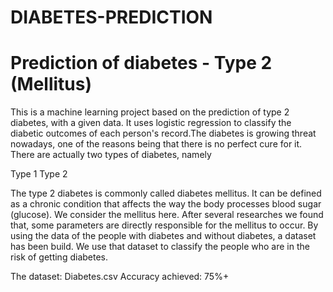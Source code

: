 # DIABETES-PREDICTION

# Prediction of diabetes - Type 2 (Mellitus)
This is a machine learning project based on the prediction of type 2 diabetes, with a given data. It uses logistic regression to classify the diabetic outcomes of each person's record.The diabetes is growing threat nowadays, one of the reasons being that there is no perfect cure for it. There are actually two types of diabetes, namely

Type 1
Type 2

The type 2 diabetes is commonly called diabetes mellitus. It can be defined as a chronic condition that affects the way the body processes blood sugar (glucose). We consider the mellitus here. After several researches we found that, some parameters are directly responsible for the mellitus to occur. By using the data of the people with diabetes and without diabetes, a dataset has been build. We use that dataset to classify the people who are in the risk of getting diabetes.

The dataset: Diabetes.csv
Accuracy achieved: 75%+
